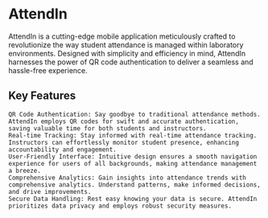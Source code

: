 # AttendIn

AttendIn is a cutting-edge mobile application meticulously crafted to revolutionize the way student attendance is managed within laboratory environments. Designed with simplicity and efficiency in mind, AttendIn harnesses the power of QR code authentication to deliver a seamless and hassle-free experience.

## Key Features

    QR Code Authentication: Say goodbye to traditional attendance methods. AttendIn employs QR codes for swift and accurate authentication, saving valuable time for both students and instructors.
    Real-time Tracking: Stay informed with real-time attendance tracking. Instructors can effortlessly monitor student presence, enhancing accountability and engagement.
    User-Friendly Interface: Intuitive design ensures a smooth navigation experience for users of all backgrounds, making attendance management a breeze.
    Comprehensive Analytics: Gain insights into attendance trends with comprehensive analytics. Understand patterns, make informed decisions, and drive improvements.
    Secure Data Handling: Rest easy knowing your data is secure. AttendIn prioritizes data privacy and employs robust security measures.
